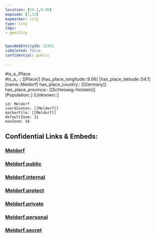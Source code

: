 ```yaml
---
location: [54.1,9.06] 
mapzoom: [7,12] 
mapmarker: city 
type: City
tags:
- geo/City


SpocWebEntityId: 32391
isDeleted: false
confidential: public

---
```

#is_a_/Place  
#is_a_ :: [[Place]] 
[has_place_longitude::9.06] 
[has_place_latitude::54.1] 
[name::Meldorf] 
has_place_country:: [[Germany]]  
has_place_province:: [[Schleswig-Holstein]]  
[Population::] 
[Unknown::] 


```leaflet
id: Meldorf
coordinates: [[Meldorf]] 
markerFile: [[Meldorf]] 
defaultZoom: 11 
maxZoom: 18
```


## Confidential Links & Embeds: 

### [Meldorf](/_Standards/Earth/Continent/Europe/Europe~Central/Germany/Germany~West/Schleswig-Holstein/counties~SH/Dithmarschen/cities~Dithmarschen/Mitteldithmarschen/boroughs~Mitteldithmarschen/Meldorf.md) 

### [Meldorf.public](/_public/Earth/Continent/Europe/Europe~Central/Germany/Germany~West/Schleswig-Holstein/counties~SH/Dithmarschen/cities~Dithmarschen/Mitteldithmarschen/boroughs~Mitteldithmarschen/Meldorf.public.md) 

### [Meldorf.internal](/_internal/Earth/Continent/Europe/Europe~Central/Germany/Germany~West/Schleswig-Holstein/counties~SH/Dithmarschen/cities~Dithmarschen/Mitteldithmarschen/boroughs~Mitteldithmarschen/Meldorf.internal.md) 

### [Meldorf.protect](/_protect/Earth/Continent/Europe/Europe~Central/Germany/Germany~West/Schleswig-Holstein/counties~SH/Dithmarschen/cities~Dithmarschen/Mitteldithmarschen/boroughs~Mitteldithmarschen/Meldorf.protect.md) 

### [Meldorf.private](/_private/Earth/Continent/Europe/Europe~Central/Germany/Germany~West/Schleswig-Holstein/counties~SH/Dithmarschen/cities~Dithmarschen/Mitteldithmarschen/boroughs~Mitteldithmarschen/Meldorf.private.md) 

### [Meldorf.personal](/_personal/Earth/Continent/Europe/Europe~Central/Germany/Germany~West/Schleswig-Holstein/counties~SH/Dithmarschen/cities~Dithmarschen/Mitteldithmarschen/boroughs~Mitteldithmarschen/Meldorf.personal.md) 

### [Meldorf.secret](/_secret/Earth/Continent/Europe/Europe~Central/Germany/Germany~West/Schleswig-Holstein/counties~SH/Dithmarschen/cities~Dithmarschen/Mitteldithmarschen/boroughs~Mitteldithmarschen/Meldorf.secret.md)

